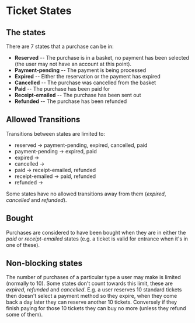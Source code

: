 # Ticket States #

## The states ##
There are 7 states that a purchase can be in:

* **Reserved** -- The purchase is in a basket, no payment has been selected (the user may not have an account at this point).
* **Payment-pending** -- The payment is being processed
* **Expired** -- Either the reservation or the payment has expired
* **Cancelled** -- The purchase was cancelled from the basket
* **Paid** -- The purchase has been paid for
* **Receipt-emailed** -- The purchase has been sent out
* **Refunded** -- The purchase has been refunded

## Allowed Transitions ##

Transitions between states are limited to:

* reserved -> payment-pending, expired, cancelled, paid
* payment-pending -> expired, paid
* expired -> 
* cancelled -> 
* paid -> receipt-emailed, refunded
* receipt-emailed -> paid, refunded
* refunded -> 

Some states have no allowed transitions away from them (*expired*, *cancelled* and *refunded*).

## Bought ##

Purchases are considered to have been bought when they are in either the *paid* or *receipt-emailed* states (e.g. a ticket is valid for entrance when it's in one of these).

## Non-blocking states ##

The number of purchases of a particular type a user may make is limited (normally to 10). Some states don't count towards this limit, these are *expired*, *refunded* and *cancelled*. E.g. a user reserves 10 standard tickets then doesn't select a payment method so they expire, when they come back a day later they can reserve another 10 tickets. Conversely if they finish paying for those 10 tickets they can buy no more (unless they refund some of them).
